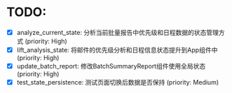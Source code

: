 # TODO:

- [x] analyze_current_state: 分析当前批量报告中优先级和日程数据的状态管理方式 (priority: High)
- [x] lift_analysis_state: 将邮件的优先级分析和日程信息状态提升到App组件中 (priority: High)
- [x] update_batch_report: 修改BatchSummaryReport组件使用全局状态 (priority: High)
- [x] test_state_persistence: 测试页面切换后数据是否保持 (priority: Medium)
